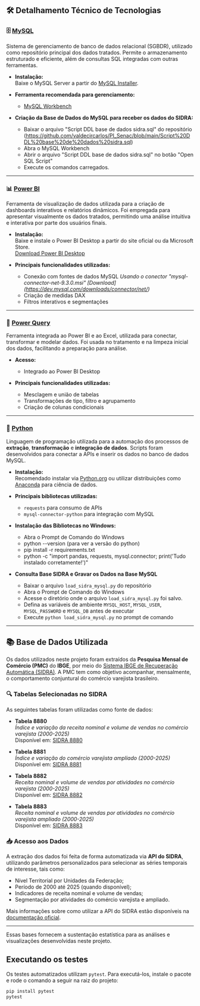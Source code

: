 
## 🛠️ Detalhamento Técnico de Tecnologias


### 🗄️ [MySQL](https://www.mysql.com/)
Sistema de gerenciamento de banco de dados relacional (SGBDR), utilizado como repositório principal dos dados tratados. Permite o armazenamento estruturado e eficiente, além de consultas SQL integradas com outras ferramentas.

- **Instalação:**  
  Baixe o MySQL Server a partir do [MySQL Installer](https://dev.mysql.com/downloads/installer/).

- **Ferramenta recomendada para gerenciamento:**  
  - [MySQL Workbench](https://www.mysql.com/products/workbench/)

- **Criação da Base de Dados do MySQL para receber os dados do SIDRA:**
  - Baixar o arquivo "Script DDL base de dados sidra.sql" do repositório (https://github.com/valdecircarlos/PI_Senac/blob/main/Script%20DDL%20base%20de%20dados%20sidra.sql)
  - Abra o MySQL Workbench
  - Abrir o arquivo "Script DDL base de dados sidra.sql" no botão "Open SQL Script" 
  - Execute os comandos carregados.

---

### 📊 [Power BI](https://powerbi.microsoft.com/)
Ferramenta de visualização de dados utilizada para a criação de dashboards interativos e relatórios dinâmicos. Foi empregada para apresentar visualmente os dados tratados, permitindo uma análise intuitiva e interativa por parte dos usuários finais.

- **Instalação:**  
  Baixe e instale o Power BI Desktop a partir do site oficial ou da Microsoft Store.  
  [Download Power BI Desktop](https://www.microsoft.com/pt-br/download/details.aspx?id=58494)

- **Principais funcionalidades utilizadas:**  
  - Conexão com fontes de dados MySQL
     *Usando o conector "mysql-connector-net-9.3.0.msi" [Download] (https://dev.mysql.com/downloads/connector/net/)*
  - Criação de medidas DAX  
  - Filtros interativos e segmentações  

---

### 🔄 [Power Query](https://learn.microsoft.com/power-query/)
Ferramenta integrada ao Power BI e ao Excel, utilizada para conectar, transformar e modelar dados. Foi usada no tratamento e na limpeza inicial dos dados, facilitando a preparação para análise.

- **Acesso:**  
  - Integrado ao Power BI Desktop  

- **Principais funcionalidades utilizadas:**  
  - Mesclagem e união de tabelas  
  - Transformações de tipo, filtro e agrupamento  
  - Criação de colunas condicionais  

---

### 🐍 [Python](https://www.python.org/)
Linguagem de programação utilizada para a automação dos processos de **extração**, **transformação** e **integração de dados**. Scripts foram desenvolvidos para conectar a APIs e inserir os dados no banco de dados MySQL.

- **Instalação:**  
  Recomendado instalar via [Python.org](https://www.python.org/downloads/) ou utilizar distribuições como [Anaconda](https://www.anaconda.com/) para ciência de dados.

- **Principais bibliotecas utilizadas:**  
  
  - `requests` para consumo de APIs  
  - `mysql-connector-python` para integração com MySQL
- **Instalação das Bibliotecas no Windows:**
  - Abra o Prompt de Comando do Windows
  - python --version  (para ver a versão do python)
  - pip install -r requirements.txt
  - python -c "import pandas, requests, mysql.connector; print('Tudo instalado corretamente!')"

- **Consulta Base SIDRA e Gravar os Dados na Base MySQL**
  - Baixar o arquivo `load_sidra_mysql.py` do repositório
  - Abra o Prompt de Comando do Windows
  - Acesse o diretório onde o arquivo `load_sidra_mysql.py` foi salvo.
  - Defina as variáveis de ambiente `MYSQL_HOST`, `MYSQL_USER`, `MYSQL_PASSWORD` e `MYSQL_DB` antes de executar
  - Execute `python load_sidra_mysql.py` no prompt de comando

---

## 📚 Base de Dados Utilizada

Os dados utilizados neste projeto foram extraídos da **Pesquisa Mensal de Comércio (PMC)** do **IBGE**, por meio do [Sistema IBGE de Recuperação Automática (SIDRA)](https://sidra.ibge.gov.br/). A PMC tem como objetivo acompanhar, mensalmente, o comportamento conjuntural do comércio varejista brasileiro.

### 🔍 Tabelas Selecionadas no SIDRA

As seguintes tabelas foram utilizadas como fonte de dados:

- **Tabela 8880**  
  *Índice e variação da receita nominal e volume de vendas no comércio varejista (2000-2025)*  
  Disponível em: [SIDRA 8880](https://sidra.ibge.gov.br/tabela/8880)

- **Tabela 8881**  
  *Índice e variação do comércio varejista ampliado (2000-2025)*  
  Disponível em: [SIDRA 8881](https://sidra.ibge.gov.br/tabela/8881)

- **Tabela 8882**  
  *Receita nominal e volume de vendas por atividades no comércio varejista (2000-2025)*  
  Disponível em: [SIDRA 8882](https://sidra.ibge.gov.br/tabela/8882)

- **Tabela 8883**  
  *Receita nominal e volume de vendas por atividades no comércio varejista ampliado (2000-2025)*  
  Disponível em: [SIDRA 8883](https://sidra.ibge.gov.br/tabela/8883)

### 📥 Acesso aos Dados

A extração dos dados foi feita de forma automatizada via **API do SIDRA**, utilizando parâmetros personalizados para selecionar as séries temporais de interesse, tais como:

- Nível Territorial por Unidades da Federação;
- Período de 2000 até 2025 (quando disponível);
- Indicadores de receita nominal e volume de vendas;
- Segmentação por atividades do comércio varejista e ampliado.

Mais informações sobre como utilizar a API do SIDRA estão disponíveis na [documentação oficial](https://apisidra.ibge.gov.br/home/ajuda).

---

Essas bases fornecem a sustentação estatística para as análises e visualizações desenvolvidas neste projeto.

## Executando os testes

Os testes automatizados utilizam `pytest`. Para executá-los, instale o pacote e rode o comando a seguir na raiz do projeto:

```bash
pip install pytest
pytest
```
